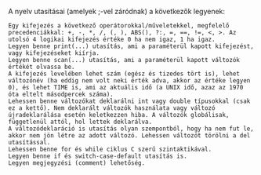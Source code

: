 A nyelv utasításai (amelyek ;-vel záródnak) a következők legyenek:

    Egy kifejezés a következő operátorokkal/műveletekkel, megfelelő precedenciákkal: +, -, *, /, (, ), ABS(), ?:, =, ==, !=, <, >. Az utolsó 4 logikai kifejezés értéke 0 ha nem igaz, 1 ha igaz.
    Legyen benne print(...) utasítás, ami a paraméterül kapott kifejezést, vagy kifejezéseket kiírja.
    Legyen benne scan(...) utasítás, ami a paraméterül kapott változók értékét olvassa be.
    A kifejezés levelében lehet szám (egész és tizedes tört is), lehet változónév (ha eddig nem volt neki érték adva, akkor az értéke legyen 0), és lehet TIME is, ami az aktuális idő (a UNIX idő, azaz az 1970 óta eltelt másodpercek száma).
    Lehessen benne változókat deklarálni int vagy double típusokkal (csak ez a kettő). Nem deklarált változók használata vagy változó újradeklarálása esetén keletkezzen hiba. A változók globálisak, függetlenül attól, hol lettek deklarálva.
    A változódeklaráció is utasítás olyan szempontból, hogy ha nem fut le, akkor nem jön létre az adott változó. Lehessen változót törölni a del utasítással.
    Lehessen benne for és while ciklus C szerű szintaktikával.
    Legyen benne if és switch-case-default utasítás is.
    Legyen megjegyzési (comment) lehetőség.
